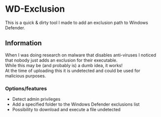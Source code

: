 # WD-Exclusion

This is a quick & dirty tool I made to add an exclusion path to Windows Defender.

## Information

When I was doing research on malware that disables anti-viruses I noticed that nobody just adds an exclusion for their executable.  
While this may be (and probably is) a dumb idea, it works!  
At the time of uploading this it is undetected and could be used for malicious purposes.

### Options/features

* Detect admin privileges
* Add a specified folder to the Windows Defender exclusions list
* Possibility to download and execute a file undetected
